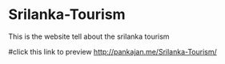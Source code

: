 # Srilanka-Tourism
This is the website tell about the srilanka tourism

#click this link to preview 
 http://pankajan.me/Srilanka-Tourism/
